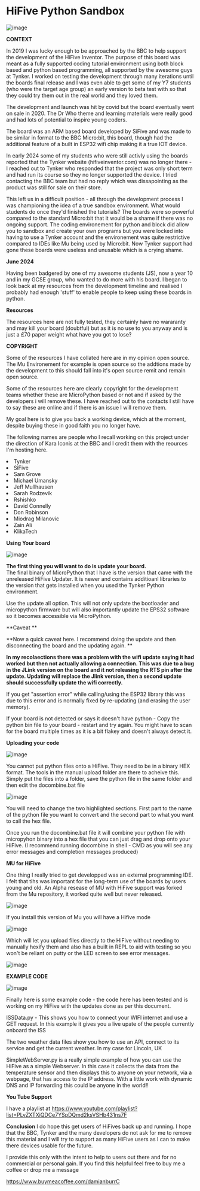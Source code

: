 # HiFive Python Sandbox

![image](https://github.com/damianburrin/Hi5-PythonSandbox/assets/18092613/c33701bb-a6c9-4037-a7c6-736085977f69)


**CONTEXT**

In 2019 I was lucky enough to be approached by the BBC to help support the development of the HiFive Inventor.  The purpose of this board was meant as a fully supported coding tutorial environment using both block based and python based programming, all supported by the awesome guys at Tynker.  I worked on testing the development through many iterations until the boards final release and I was even able to get some of my Y7 students (who were the target age group) an early version to beta test with so that they could try them out in the real world and they loved them.

The development and launch was hit by covid but the board eventually went on sale in 2020.  The Dr Who theme and learning materials were really good and had lots of potential to inspire young coders.

The board was an ARM based board developed by SiFive and was made to be similar in format to the BBC Micro:bit,  this board, though had the additional feature of a built in ESP32 wifi chip making it a true IOT device.

In early 2024 some of my students who were still activly using the boards reported that the Tynker website (hifiveinventor.com) was no longer there - I reached out to Tynker who responded that the project was only short term and had run its course so they no longer supported the device.  I tried contacting the BBC team but had no reply which was dissapointing as the product was still for sale on their store.

This left us in a difficult position - all through the development process I was championing the idea of a true sandbox environment.  What would students do once they'd finished the tutorials?  The boards were so powerful compared to the standard Micro:bit that it would be a shame if there was no ongoing support.  The coding environement for python and block did allow you to sandbox and create your own programs but you were locked into having to use a Tynker account and the environement was quite restrictive compared to IDEs like Mu being used by Micro:bit.  Now Tynker support had gone these boards were useless and unusable which is a crying shame.


**June 2024**

Having been badgered by one of my awesome students (JS), now a year 10 and in my GCSE group, who wanted to do more with his board. I began to look back at my resources from the development timeline and realised I probably had enough 'stuff' to enable people to keep using these boards in python.

**Resources**

The resources here are not fully tested, they certainly have no wararanty and may kill your board (doubtful) but as it is no use to you anyway and is just a £70 paper weight what have you got to lose?

**COPYRIGHT**

Some of the resources I have collated here are in my opinion open source.  The Mu Environement for example is open source so the addtions made by the development to this should fall into it's open source remit and remain open source.

Some of the resources here are clearly copyright for the development teams whether these are MicroPython based or not and if asked by the developers i will remove these.  I have reached out to the contacts I still have to say these are online and if there is an issue I will remove them. 

My goal here is to give you back a working device, which at the moment, despite buying these in good faith you no longer have.

The following names are people who I recall working on this project under the direction of Kara Iconis at the BBC and I credit them with the reources I'm hosting here.

<li>Tynker</li>
<li>SiFive</li>
<li>Sam Grove</li>
<li>Michael Umansky</li>
<li>Jeff Mullhausen</li>
<li>Sarah Rodzevik</li>
<li>Rshishko</li>
<li>David Connelly</li>
<li>Don Robinson</li>
<li>Miodrag Milanovic</li>
<li>Zain Ali</li>
<li>KlikaTech</li>

**Using Your board**

![image](https://github.com/damianburrin/Hi5-PythonSandbox/assets/18092613/040ed882-d376-4cc6-92fe-75ecaf91e58f)


**The first thing you will want to do is update your board.**  
The final binary of MicroPython that I have is the version that came with the unreleased HiFive Updater.  It is newer and contains additioanl libraries to the version that gets installed when you used the Tynker Python environment.

Use the update all option.  This will not only update the bootloader and micropython firmware but will also importantly update the EPS32 software so it becomes accessible via MicroPython.

**Caveat ** 

**Now a quick caveat here.  I recommend  doing the update and then disconnecting the board and the updating again. **

**In my recolaections there was a problem with the wifi update saying it had worked but then not actually allowing a connection.  This was due to a bug in the JLink version on the board and it not releasing the RTS pin after the update.  Updating will replace the Jlink version, then a second update should successfully update the wifi correctly.**

If you get "assertion error" while calling/using the ESP32 library this was due to this error and is normally fixed by re-updating (and erasing the user memory).

If your board is not detected or says it doesn't have python - Copy the python bin file to your board - restart and try again.
You might have to scan for the board multiple times as it is a bit flakey and doesn't always detect it.

**Uploading your code**

![image](https://github.com/damianburrin/Hi5-PythonSandbox/assets/18092613/391888a8-1fbb-49ed-b04a-b96a3d0f5f7a)

You cannot put python files onto a HiFive.  They need to be in a binary HEX format.  The tools in the manual upload folder are there to acheive this.  
Simply put the files into a folder, save the python file in the same folder and then edit the docombine.bat file

![image](https://github.com/damianburrin/Hi5-PythonSandbox/assets/18092613/eb36d180-b1c5-44d4-bbcd-05e3b845ca6c)

You will need to change the two highlighted sections.  First part to the name of the python file you want to convert and the second part to what you want to call the hex file.

Once you run the docombine.bat file it will combine your python file with micropyhon binary into a hex file that you can just drag and drop onto your HiFive.  (I recommend running docombine in shell - CMD as you will see any error messages and completion messages produced)

**MU for HiFive**

One thing I really tried to get developped was an external programming IDE.  I felt that tihs was important for the long-term use of the boards by users young and old.  An Alpha resease of MU with HiFive support was forked from the Mu repository, it worked quite well but never released.

![image](https://github.com/damianburrin/Hi5-PythonSandbox/assets/18092613/de18ef57-6357-43cb-99d1-e215154cdb7c)

If you install this version of Mu you will have a Hifive mode

![image](https://github.com/damianburrin/Hi5-PythonSandbox/assets/18092613/d2e54df6-fe62-4501-a734-4eea3ea52fbf)

Which will let you upload files directly to the HiFive without needing to manually hexify them and also has a built in REPL to aid with testing so you won't be reliant on putty or the LED screen to see error messages.

![image](https://github.com/damianburrin/Hi5-PythonSandbox/assets/18092613/97163a7d-647d-45d1-bfb8-a4cb6acb3370)

**EXAMPLE CODE**

![image](https://github.com/damianburrin/Hi5-PythonSandbox/assets/18092613/5adc2f55-a8d7-40a9-bc0a-b21f8521123d)

Finally here is some example code - the code here has been tested and is working on my HiFive with the updates done as per this document.

ISSData.py  - This shows you how to connect your WIFI internet and use a GET request.  In this example it gives you a live upate of the people currently onboard the ISS

The two weather data files show you how to use an API, connect to its service and get the current weather.  In my case for Lincoln, UK

SimpleWebServer.py is a really simple example of how you can use the HiFive as a simple Webserver.  In this case it collects the data from the temperature sensor and then displays this to anyone on your network, via a webpage, that has access to the IP address.  With a little work with dynamic DNS and IP forwarding this could be anyone in the world!!

**You Tube Support**

I have a playlist at https://www.youtube.com/playlist?list=PLvZXTXiQDCe7YSpDQmd2ksVSHb431ns7F

**Conclusion**
I do hope this get users of HiFives back up and running.  I hope that the BBC, Tynker and the many developers do not ask for me to remove this material and I will try to support as many HiFive users as I can to make there devices usable for the future.

I provide this only with the intent to help to users out there and for no commercial or personal gain.  If you find this helpful feel free to buy me a coffee or drop me a message

https://www.buymeacoffee.com/damianburrC



